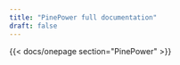 ```yaml
---
title: "PinePower full documentation"
draft: false
---
```


{{< docs/onepage section="PinePower" >}}
